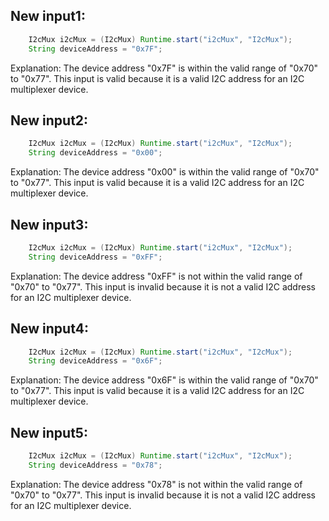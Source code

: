 ## New input1:
```java
    I2cMux i2cMux = (I2cMux) Runtime.start("i2cMux", "I2cMux");
    String deviceAddress = "0x7F";
```
Explanation: The device address "0x7F" is within the valid range of "0x70" to "0x77". This input is valid because it is a valid I2C address for an I2C multiplexer device.

## New input2:
```java
    I2cMux i2cMux = (I2cMux) Runtime.start("i2cMux", "I2cMux");
    String deviceAddress = "0x00";
```
Explanation: The device address "0x00" is within the valid range of "0x70" to "0x77". This input is valid because it is a valid I2C address for an I2C multiplexer device.

## New input3:
```java
    I2cMux i2cMux = (I2cMux) Runtime.start("i2cMux", "I2cMux");
    String deviceAddress = "0xFF";
```
Explanation: The device address "0xFF" is not within the valid range of "0x70" to "0x77". This input is invalid because it is not a valid I2C address for an I2C multiplexer device.

## New input4:
```java
    I2cMux i2cMux = (I2cMux) Runtime.start("i2cMux", "I2cMux");
    String deviceAddress = "0x6F";
```
Explanation: The device address "0x6F" is within the valid range of "0x70" to "0x77". This input is valid because it is a valid I2C address for an I2C multiplexer device.

## New input5:
```java
    I2cMux i2cMux = (I2cMux) Runtime.start("i2cMux", "I2cMux");
    String deviceAddress = "0x78";
```
Explanation: The device address "0x78" is not within the valid range of "0x70" to "0x77". This input is invalid because it is not a valid I2C address for an I2C multiplexer device.

